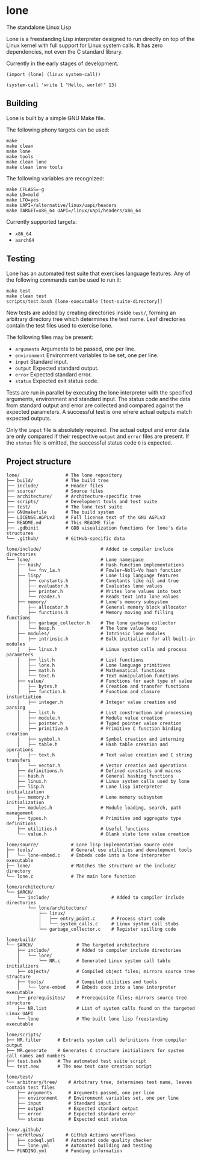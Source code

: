# lone
The standalone Linux Lisp

Lone is a freestanding Lisp interpreter
designed to run directly on top of the Linux kernel
with full support for Linux system calls.
It has zero dependencies, not even the C standard library.

Currently in the early stages of development.

    (import (lone) (linux system-call))

    (system-call 'write 1 "Hello, world!" 13)

## Building

Lone is built by a simple GNU Make file.

The following phony targets can be used:

    make
    make clean
    make lone
    make tools
    make clean lone
    make clean lone tools

The following variables are recognized:

    make CFLAGS=-g
    make LD=mold
    make LTO=yes
    make UAPI=/alternative/linux/uapi/headers
    make TARGET=x86_64 UAPI=/linux/uapi/headers/x86_64

Currently supported targets:

 - `x86_64`
 - `aarch64`

## Testing

Lone has an automated test suite that exercises language features.
Any of the following commands can be used to run it:

    make test
    make clean test
    scripts/test.bash [lone-executable [test-suite-directory]]

New tests are added by creating directories inside `test/`,
forming an arbitrary directory tree which determines the test name.
Leaf directories contain the test files used to exercise lone.

The following files may be present:

 - `arguments` Arguments to be passed, one per line.
 - `environment` Environment variables to be set, one per line.
 - `input` Standard input.
 - `output` Expected standard output.
 - `error` Expected standard error.
 - `status` Expected exit status code.

Tests are run in parallel by executing the lone interpreter
with the specified arguments, environment and standard input.
The status code and the data from standard output and error
are collected and compared against the expected parameters.
A successful test is one where actual outputs match expected outputs.

Only the `input` file is absolutely required.
The actual output and error data are only compared
if their respective `output` and `error` files are present.
If the `status` file is omitted,
the successful status code `0` is expected.

## Project structure

    lone/                 # The lone repository
    ├── build/            # The build tree
    ├── include/          # Header files
    ├── source/           # Source files
    ├── architecture/     # Architecture-specific tree
    ├── scripts/          # Development tools and test suite
    ├── test/             # The lone test suite
    ├── GNUmakefile       # The build system
    ├── LICENSE.AGPLv3    # Full license text of the GNU AGPLv3
    ├── README.md         # This README file
    ├── .gdbinit          # GDB visualization functions for lone's data structures
    └── .github/          # GitHub-specific data

    lone/include/                      # Added to compiler include directories
    └── lone/                          # Lone namespace
        ├── hash/                      # Hash function implementations
        │   └── fnv_1a.h               # Fowler–Noll–Vo hash function
        ├── lisp/                      # Lone lisp language features
        │   ├── constants.h            # Constants like nil and true
        │   ├── evaluator.h            # Evaluates lone values
        │   ├── printer.h              # Writes lone values into text
        │   └── reader.h               # Reads text into lone values
        ├── memory/                    # Lone's memory subsystem
        │   ├── allocator.h            # General memory block allocator
        │   ├── functions.h            # Memory moving and filling functions
        │   ├── garbage_collector.h    # The lone garbage collector
        │   └── heap.h                 # The lone value heap
        ├── modules/                   # Intrinsic lone modules
        │   ├── intrinsic.h            # Bulk initializer for all built-in modules
        │   ├── linux.h                # Linux system calls and process parameters
        │   ├── list.h                 # List functions
        │   ├── lone.h                 # Lone language primitives
        │   ├── math.h                 # Mathematical functions
        │   └── text.h                 # Text manipulation functions
        ├── value/                     # Functions for each type of value
        │   ├── bytes.h                # Creation and transfer functions
        │   ├── function.h             # Function and closure instantiation
        │   ├── integer.h              # Integer value creation and parsing
        │   ├── list.h                 # List construction and processing
        │   ├── module.h               # Module value creation
        │   ├── pointer.h              # Typed pointer value creation
        │   ├── primitive.h            # Primitive C function binding creation
        │   ├── symbol.h               # Symbol creation and interning
        │   ├── table.h                # Hash table creation and operations
        │   ├── text.h                 # Text value creation and C string transfers
        │   └── vector.h               # Vector creation and operations
        ├── definitions.h              # Defined constants and macros
        ├── hash.h                     # General hashing functions
        ├── linux.h                    # Linux system calls used by lone
        ├── lisp.h                     # Lone lisp interpreter initialization
        ├── memory.h                   # Lone memory subsystem initialization
        ├── modules.h                  # Module loading, search, path management
        ├── types.h                    # Primitive and aggregate type definitions
        ├── utilities.h                # Useful functions
        └── value.h                    # Blank slate lone value creation

    lone/source/            # Lone lisp implementation source code
    ├── tools/              # General use utilities and development tools
    │   └── lone-embed.c    # Embeds code into a lone interpreter executable
    ├── lone/               # Matches the structure or the include/ directory
    └── lone.c              # The main lone function

    lone/architecture/
    └── $ARCH/
        └── include/                       # Added to compiler include directories
            └── lone/architecture/
                ├── linux/
                │   ├── entry_point.c      # Process start code
                │   └── system_calls.c     # Linux system call stubs
                └── garbage_collector.c    # Register spilling code

    lone/build/
    └── $ARCH/                # The targeted architecture
        ├── include/          # Added to compiler include directories
        │   └── lone/
        │       └── NR.c      # Generated Linux system call table initializers
        ├── objects/          # Compiled object files; mirrors source tree structure
        ├── tools/            # Compiled utilities and tools
        │   └── lone-embed    # Embeds code into a lone interpreter executable
        ├── prerequisites/    # Prerequisite files; mirrors source tree structure
        ├── NR.list           # List of system calls found on the targeted Linux UAPI
        └── lone              # The built lone lisp freestanding executable

    lone/scripts/
    ├── NR.filter      # Extracts system call definitions from compiler output
    ├── NR.generate    # Generates C structure initializers for system call names and numbers
    ├── test.bash      # The automated test suite script
    └── test.new       # The new test case creation script

    lone/test/
    └── arbitrary/tree/    # Arbitrary tree, determines test name, leaves contain test files
        ├── arguments      # Arguments passed, one per line
        ├── environment    # Environment variables set, one per line
        ├── input          # Standard input
        ├── output         # Expected standard output
        ├── error          # Expected standard error
        └── status         # Expected exit status

    lone/.github/
    ├── workflows/        # GitHub Actions workflows
    │   ├── codeql.yml    # Automated code quality checker
    │   └── lone.yml      # Automated building and testing
    └── FUNDING.yml       # Funding information
